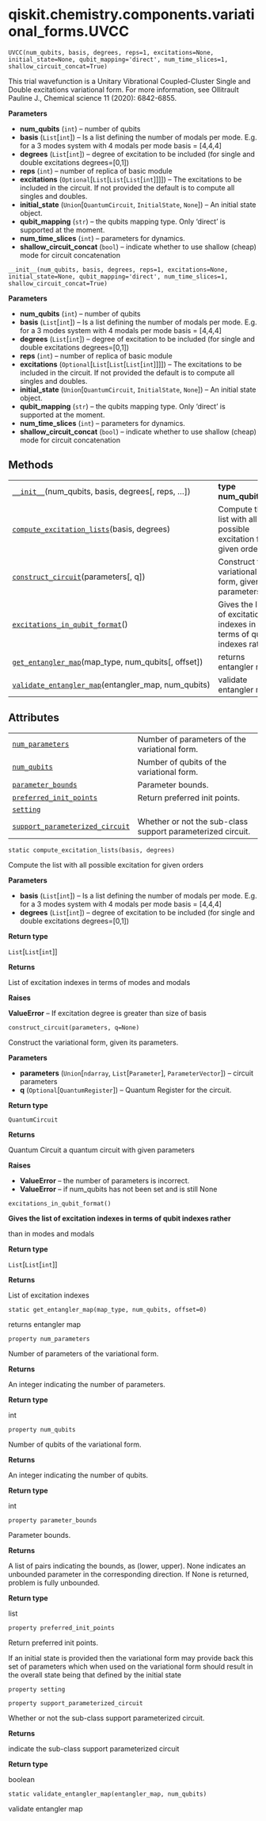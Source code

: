 # qiskit.chemistry.components.variational\_forms.UVCC



`UVCC(num_qubits, basis, degrees, reps=1, excitations=None, initial_state=None, qubit_mapping='direct', num_time_slices=1, shallow_circuit_concat=True)`

This trial wavefunction is a Unitary Vibrational Coupled-Cluster Single and Double excitations variational form. For more information, see Ollitrault Pauline J., Chemical science 11 (2020): 6842-6855.

**Parameters**

*   **num\_qubits** (`int`) – number of qubits
*   **basis** (`List`\[`int`]) – Is a list defining the number of modals per mode. E.g. for a 3 modes system with 4 modals per mode basis = \[4,4,4]
*   **degrees** (`List`\[`int`]) – degree of excitation to be included (for single and double excitations degrees=\[0,1])
*   **reps** (`int`) – number of replica of basic module
*   **excitations** (`Optional`\[`List`\[`List`\[`List`\[`int`]]]]) – The excitations to be included in the circuit. If not provided the default is to compute all singles and doubles.
*   **initial\_state** (`Union`\[`QuantumCircuit`, `InitialState`, `None`]) – An initial state object.
*   **qubit\_mapping** (`str`) – the qubits mapping type. Only ‘direct’ is supported at the moment.
*   **num\_time\_slices** (`int`) – parameters for dynamics.
*   **shallow\_circuit\_concat** (`bool`) – indicate whether to use shallow (cheap) mode for circuit concatenation



`__init__(num_qubits, basis, degrees, reps=1, excitations=None, initial_state=None, qubit_mapping='direct', num_time_slices=1, shallow_circuit_concat=True)`

**Parameters**

*   **num\_qubits** (`int`) – number of qubits
*   **basis** (`List`\[`int`]) – Is a list defining the number of modals per mode. E.g. for a 3 modes system with 4 modals per mode basis = \[4,4,4]
*   **degrees** (`List`\[`int`]) – degree of excitation to be included (for single and double excitations degrees=\[0,1])
*   **reps** (`int`) – number of replica of basic module
*   **excitations** (`Optional`\[`List`\[`List`\[`List`\[`int`]]]]) – The excitations to be included in the circuit. If not provided the default is to compute all singles and doubles.
*   **initial\_state** (`Union`\[`QuantumCircuit`, `InitialState`, `None`]) – An initial state object.
*   **qubit\_mapping** (`str`) – the qubits mapping type. Only ‘direct’ is supported at the moment.
*   **num\_time\_slices** (`int`) – parameters for dynamics.
*   **shallow\_circuit\_concat** (`bool`) – indicate whether to use shallow (cheap) mode for circuit concatenation

## Methods

|                                                                                                                                                                                                                 |                                                                       |
| --------------------------------------------------------------------------------------------------------------------------------------------------------------------------------------------------------------- | --------------------------------------------------------------------- |
| [`__init__`](#qiskit.chemistry.components.variational_forms.UVCC.__init__ "qiskit.chemistry.components.variational_forms.UVCC.__init__")(num\_qubits, basis, degrees\[, reps, …])                               | **type num\_qubits**`int`                                             |
| [`compute_excitation_lists`](#qiskit.chemistry.components.variational_forms.UVCC.compute_excitation_lists "qiskit.chemistry.components.variational_forms.UVCC.compute_excitation_lists")(basis, degrees)        | Compute the list with all possible excitation for given orders        |
| [`construct_circuit`](#qiskit.chemistry.components.variational_forms.UVCC.construct_circuit "qiskit.chemistry.components.variational_forms.UVCC.construct_circuit")(parameters\[, q])                           | Construct the variational form, given its parameters.                 |
| [`excitations_in_qubit_format`](#qiskit.chemistry.components.variational_forms.UVCC.excitations_in_qubit_format "qiskit.chemistry.components.variational_forms.UVCC.excitations_in_qubit_format")()             | Gives the list of excitation indexes in terms of qubit indexes rather |
| [`get_entangler_map`](#qiskit.chemistry.components.variational_forms.UVCC.get_entangler_map "qiskit.chemistry.components.variational_forms.UVCC.get_entangler_map")(map\_type, num\_qubits\[, offset])          | returns entangler map                                                 |
| [`validate_entangler_map`](#qiskit.chemistry.components.variational_forms.UVCC.validate_entangler_map "qiskit.chemistry.components.variational_forms.UVCC.validate_entangler_map")(entangler\_map, num\_qubits) | validate entangler map                                                |

## Attributes

|                                                                                                                                                                                                         |                                                             |
| ------------------------------------------------------------------------------------------------------------------------------------------------------------------------------------------------------- | ----------------------------------------------------------- |
| [`num_parameters`](#qiskit.chemistry.components.variational_forms.UVCC.num_parameters "qiskit.chemistry.components.variational_forms.UVCC.num_parameters")                                              | Number of parameters of the variational form.               |
| [`num_qubits`](#qiskit.chemistry.components.variational_forms.UVCC.num_qubits "qiskit.chemistry.components.variational_forms.UVCC.num_qubits")                                                          | Number of qubits of the variational form.                   |
| [`parameter_bounds`](#qiskit.chemistry.components.variational_forms.UVCC.parameter_bounds "qiskit.chemistry.components.variational_forms.UVCC.parameter_bounds")                                        | Parameter bounds.                                           |
| [`preferred_init_points`](#qiskit.chemistry.components.variational_forms.UVCC.preferred_init_points "qiskit.chemistry.components.variational_forms.UVCC.preferred_init_points")                         | Return preferred init points.                               |
| [`setting`](#qiskit.chemistry.components.variational_forms.UVCC.setting "qiskit.chemistry.components.variational_forms.UVCC.setting")                                                                   |                                                             |
| [`support_parameterized_circuit`](#qiskit.chemistry.components.variational_forms.UVCC.support_parameterized_circuit "qiskit.chemistry.components.variational_forms.UVCC.support_parameterized_circuit") | Whether or not the sub-class support parameterized circuit. |



`static compute_excitation_lists(basis, degrees)`

Compute the list with all possible excitation for given orders

**Parameters**

*   **basis** (`List`\[`int`]) – Is a list defining the number of modals per mode. E.g. for a 3 modes system with 4 modals per mode basis = \[4,4,4]
*   **degrees** (`List`\[`int`]) – degree of excitation to be included (for single and double excitations degrees=\[0,1])

**Return type**

`List`\[`List`\[`int`]]

**Returns**

List of excitation indexes in terms of modes and modals

**Raises**

**ValueError** – If excitation degree is greater than size of basis



`construct_circuit(parameters, q=None)`

Construct the variational form, given its parameters.

**Parameters**

*   **parameters** (`Union`\[`ndarray`, `List`\[`Parameter`], `ParameterVector`]) – circuit parameters
*   **q** (`Optional`\[`QuantumRegister`]) – Quantum Register for the circuit.

**Return type**

`QuantumCircuit`

**Returns**

Quantum Circuit a quantum circuit with given parameters

**Raises**

*   **ValueError** – the number of parameters is incorrect.
*   **ValueError** – if num\_qubits has not been set and is still None



`excitations_in_qubit_format()`

**Gives the list of excitation indexes in terms of qubit indexes rather**

than in modes and modals

**Return type**

`List`\[`List`\[`int`]]

**Returns**

List of excitation indexes



`static get_entangler_map(map_type, num_qubits, offset=0)`

returns entangler map



`property num_parameters`

Number of parameters of the variational form.

**Returns**

An integer indicating the number of parameters.

**Return type**

int



`property num_qubits`

Number of qubits of the variational form.

**Returns**

An integer indicating the number of qubits.

**Return type**

int



`property parameter_bounds`

Parameter bounds.

**Returns**

A list of pairs indicating the bounds, as (lower, upper). None indicates an unbounded parameter in the corresponding direction. If None is returned, problem is fully unbounded.

**Return type**

list



`property preferred_init_points`

Return preferred init points.

If an initial state is provided then the variational form may provide back this set of parameters which when used on the variational form should result in the overall state being that defined by the initial state



`property setting`



`property support_parameterized_circuit`

Whether or not the sub-class support parameterized circuit.

**Returns**

indicate the sub-class support parameterized circuit

**Return type**

boolean



`static validate_entangler_map(entangler_map, num_qubits)`

validate entangler map
